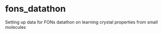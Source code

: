 # fons_datathon
Setting up data for FONs datathon on learning crystal properties from small molecules
